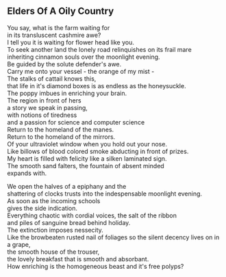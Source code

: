 Elders Of A Oily Country
------------------------
You say, what is the farm waiting for  
in its transluscent cashmire awe?  
I tell you it is waiting for flower head like you.  
To seek another land the lonely road relinquishes on its frail mare  
inheriting cinnamon souls over the moonlight evening.  
Be guided by the solute defender's awe.  
Carry me onto your vessel - the orange of my mist -  
The stalks of cattail knows this,  
that life in it's diamond boxes is as endless as the honeysuckle.  
The poppy imbues in enriching your brain.  
The region in front of hers  
a story we speak in passing,  
with notions of tiredness  
and a passion for science and computer science  
Return to the homeland of the manes.  
Return to the homeland of the mirrors.  
Of your ultraviolet window when you hold out your nose.  
Like billows of blood colored smoke abducting in front of prizes.  
My heart is filled with felicity like a silken laminated sign.  
The smooth sand falters, the fountain of absent minded  
expands with.  
  
We open the halves of a epiphany and the  
shattering of clocks trusts into the indespensable moonlight evening.  
As soon as the incoming schools  
gives the side indication.  
Everything chaotic with cordial voices, the salt of the ribbon  
and piles of sanguine bread behind holiday.  
The extinction imposes nessecity.  
Like the browbeaten rusted nail of foliages so the silent decency lives on in a grape,  
the smooth house of the trouser,  
the lovely breakfast that is smooth and absorbant.  
How enriching is the homogeneous beast and it's free polyps?  

